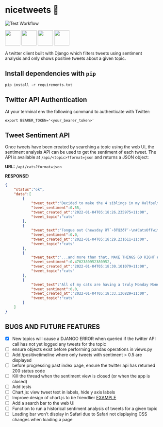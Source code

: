 # nicetweets 🐥

![Test Workflow](https://github.com/illegalbyte/nicetweets/actions/workflows/django.yml/badge.svg)

<p float="left">
<img src="https://cdn.jsdelivr.net/gh/devicons/devicon/icons/django/django-original.svg" height="50" width="50" />
<img src="https://cdn.jsdelivr.net/gh/devicons/devicon/icons/python/python-original.svg" height="50" width="50" />
<img src="https://cdn.jsdelivr.net/gh/devicons/devicon/icons/javascript/javascript-original.svg" height="50", width="50" />
<img src="https://cdn.jsdelivr.net/gh/devicons/devicon/icons/html5/html5-original.svg" height="50", width="50" />
</p>


A twitter client built with Django which filters tweets using sentiment analysis and only shows positive tweets about a given topic.

## Install dependencies with `pip`

    pip install -r requirements.txt

## Twitter API Authentication

At your terminal env the following command to authenticate with Twitter:

    export BEARER_TOKEN='<your_bearer_token>'

## Tweet Sentiment API

Once tweets have been created by searching a topic using the web UI, the sentiment analysis API can be used to get the sentiment of each tweet. The API is available at `/api/<topic>?format=json` and returns a JSON object:

**URL:** `/api/cats?format=json`

**RESPONSE:**

```json
{
    "status":"ok",
    "data":[
        {
            "tweet_text":"Decided to make the 4 siblings in my Halfpelt series, all of them having their problems, and far from a perfect family! This was as close as I could get to their designs!\n\nIn order they are TwigClaw (F) DoveFoot (M) BlossomMask (F) and WillowStream (F) https://t.co/dd3ZGKDEge https://t.co/YxBe3rEUXo",
            "tweet_sentiment":0.55,
            "tweet_created_at":"2022-01-04T05:18:26.235975+11:00",
            "tweet_topic":"cats"
        },
        {
            "tweet_text":"Tongue out Chewsday ðŸ˜›ðŸŒžðŸ’›\n#CatsOfTwitter #cats #AussieCatsOfTwitter https://t.co/1vTlOpJDEI",
            "tweet_sentiment":0.0,
            "tweet_created_at":"2022-01-04T05:18:29.231611+11:00",
            "tweet_topic":"cats"
        },
        {
            "tweet_text":"...and more than that, MAKE THINGS GO RIGHT with your work and your commitment. DO WHAT YOU LOVE to help others. #cats #kittens #SaveThemAll #AdoptCat #AdoptAShelterCat #AdoptDontShop #AdoptDontBuy #spay #neuter #TNR RT for them EVERY day. You will help them AND yourself! https://t.co/w1TcydxHZs",
            "tweet_sentiment":0.4702380952380952,
            "tweet_created_at":"2022-01-04T05:18:30.101079+11:00",
            "tweet_topic":"cats"
        },
        {
            "tweet_text":"All of my cats are having a truly Monday Monday.",
            "tweet_sentiment":0.0,
            "tweet_created_at":"2022-01-04T05:18:33.136829+11:00",
            "tweet_topic":"cats"
        } 
    ]
}
```
<!-- https://www.youtube.com/watch?v=zKij1_sHWAc -->
<!-- https://testdriven.io/blog/django-ajax-xhr/#when-should-you-use-ajax -->
<!-- https://dev.to/nobleobioma/create-a-simple-rest-api-with-django-253p -->
<!-- https://stackabuse.com/creating-a-rest-api-with-django-rest-framework/ -->
<!--https://codepen.io/beleje/pen/OYOdOP?editors=1010-->

## BUGS AND FUTURE FEATURES

- [X] New topics will cause a DJANGO ERROR when queried if the twitter API call has not yet logged any tweets for the topic
- [ ] ensure objects exist before performing pandas operations in views.py
- [ ] Add /positivetimeline where only tweets with sentiment > 0.5 are displayed
- [ ] before progressing past index page, ensure the twitter api has returned 200 status code
- [ ] Kill the thread when the sentiment view is closed (or when the app is closed)
- [ ] Add tests
- [ ] Chart.js: view tweet text in labels, hide y axis labels
- [ ] Improve design of chart.js to be friendlier [EXAMPLE](https://fiverr-res.cloudinary.com/images/q_auto,f_auto/gigs3/171902967/original/6e36ec8b688c99d15c4958ac224c93e259cf369f/django-live-streaming-charts.png)
- [ ] Add a search bar to the web UI
- [ ] Function to run a historical sentiment analysis of tweets for a given topic
- [ ] Loading bar won't display in Safari due to Safari not displaying CSS changes when loading a page
